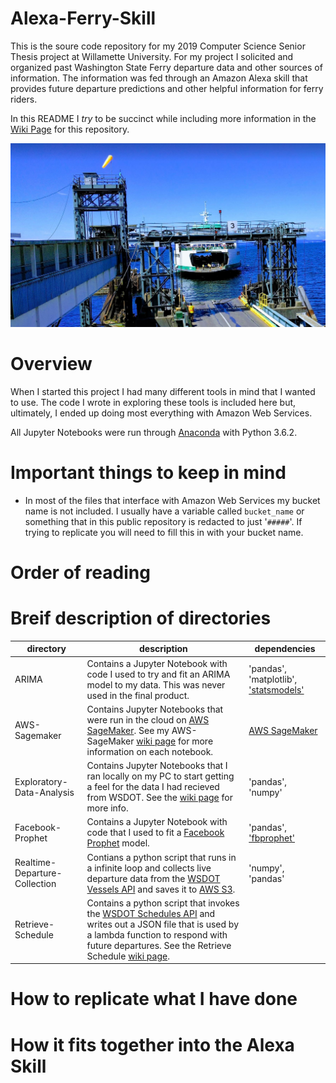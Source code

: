 # Alexa-Ferry-Skill

This is the soure code repository for my 2019 Computer Science Senior Thesis project at Willamette University. For my project I solicited and organized past Washington State Ferry departure data and other sources of information. The information was fed through an Amazon Alexa skill that provides future departure predictions and other helpful information for ferry riders.

In this README I _try_ to be succinct while including more information in the [Wiki Page](https://github.com/imkacarlson/Alexa-Ferry-Skill/wiki) for this repository.

 ![image](https://raw.githubusercontent.com/imkacarlson/Alexa-Ferry-Skill/master/docs/images/Ferry.JPG)

 # Overview
 When I started this project I had many different tools in mind that I wanted to use. The code I wrote in exploring these tools is included here but, ultimately, I ended up doing most everything with Amazon Web Services.

All Jupyter Notebooks were run through [Anaconda](https://www.anaconda.com/) with Python 3.6.2.

 # Important things to keep in mind
  - In most of the files that interface with Amazon Web Services my bucket name is not included. I usually have a variable called `bucket_name` or something that in this public repository is redacted to just '`#####`'. If trying to replicate you will need to fill this in with your bucket name.

 # Order of reading

 # Breif description of directories
directory                         | description                                                                | dependencies
----------------------------------|----------------------------------------------------------------------------|----------------
ARIMA                             | Contains a Jupyter Notebook with code I used to try and fit an ARIMA model to my data. This was never used in the final product.                | 'pandas', 'matplotlib', ['statsmodels'](https://www.statsmodels.org/devel/index.html)  
AWS-Sagemaker                     | Contains Jupyter Notebooks that were run in the cloud on [AWS SageMaker](https://aws.amazon.com/sagemaker/). See my AWS-SageMaker [wiki page](https://github.com/imkacarlson/Alexa-Ferry-Skill/wiki/AWS-Sagemaker) for more information on each notebook.     |[AWS SageMaker](https://aws.amazon.com/sagemaker/)
Exploratory-Data-Analysis         | Contains Jupyter Notebooks that I ran locally on my PC to start getting a feel for the data I had recieved from WSDOT. See the [wiki page]() for more info. | 'pandas', 'numpy'
Facebook-Prophet                  | Contains a Jupyter Notebook with code that I used to fit a [Facebook Prophet](https://facebook.github.io/prophet/) model. | 'pandas', ['fbprophet'](https://facebook.github.io/prophet/)
Realtime-Departure-Collection     | Contians a python script that runs in a infinite loop and collects live departure data from the [WSDOT Vessels API](http://www.wsdot.wa.gov/ferries/api/vessels/documentation/index.html) and saves it to [AWS S3](https://aws.amazon.com/s3/). | 'numpy', 'pandas'
Retrieve-Schedule                 | Contains a python script that invokes the [WSDOT Schedules API](http://www.wsdot.wa.gov/ferries/api/schedule/documentation/index.html) and writes out a JSON file that is used by a lambda function to respond with future departures. See the Retrieve Schedule [wiki page](https://github.com/imkacarlson/Alexa-Ferry-Skill/wiki/Retrieve-Schedule).|  

 # How to replicate what I have done

 # How it fits together into the Alexa Skill